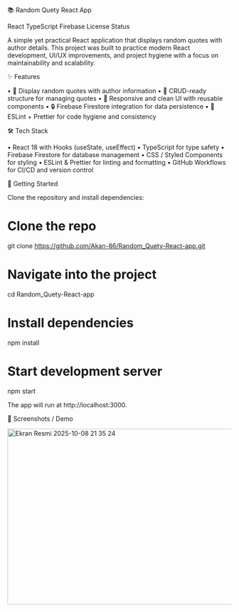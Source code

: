 📚 Random Quety React App

React
TypeScript
Firebase
License
Status

A simple yet practical React application that displays random quotes with author details.
This project was built to practice modern React development, UI/UX improvements, and project hygiene with a focus on maintainability and scalability.

✨ Features

•  🎲 Display random quotes with author information
•  📝 CRUD-ready structure for managing quotes
•  🎨 Responsive and clean UI with reusable components
•  🔒 Firebase Firestore integration for data persistence
•  🧹 ESLint + Prettier for code hygiene and consistency

🛠️ Tech Stack

•  React 18 with Hooks (useState, useEffect)
•  TypeScript for type safety
•  Firebase Firestore for database management
•  CSS / Styled Components for styling
•  ESLint & Prettier for linting and formatting
•  GitHub Workflows for CI/CD and version control

🚀 Getting Started

Clone the repository and install dependencies:

# Clone the repo
git clone https://github.com/Akan-86/Random_Quety-React-app.git

# Navigate into the project
cd Random_Quety-React-app

# Install dependencies
npm install

# Start development server
npm start

The app will run at http://localhost:3000.

📸 Screenshots / Demo

<img width="1292" height="396" alt="Ekran Resmi 2025-10-08 21 35 24" src="https://github.com/user-attachments/assets/50dc657f-553a-4f68-8897-35f5af3aaf04" />



